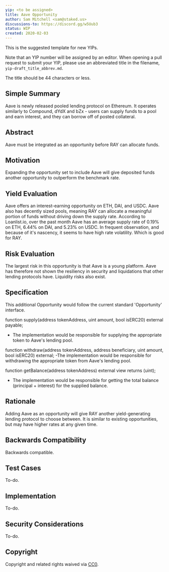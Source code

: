 ```yaml
---
yip: <to be assigned>
title: Aave Opportunity
author: Sam Mitchell <sam@staked.us>
discussions-to: https://discord.gg/w5Uub3
status: WIP
created: 2020-02-03
---
```


<!--You can leave these HTML comments in your merged YIP and delete the visible duplicate text guides, they will not appear and may be helpful to refer to if you edit it again. This is the suggested template for new YIPs. Note that an YIP number will be assigned by an editor. When opening a pull request to submit your YIP, please use an abbreviated title in the filename, `yip-draft_title_abbrev.md`. The title should be 44 characters or less.-->
This is the suggested template for new YIPs.

Note that an YIP number will be assigned by an editor. When opening a pull request to submit your YIP, please use an abbreviated title in the filename, `yip-draft_title_abbrev.md`.

The title should be 44 characters or less.

## Simple Summary
<!--"If you can't explain it simply, you don't understand it well enough." Provide a simplified and layman-accessible explanation of the YIP.-->
Aave is newly released pooled lending protocol on Ethereum. It operates similarly to Compound, dYdX and bZx - users can supply funds to a pool and earn interest, and they can borrow off of posted collateral. 
## Abstract
<!--A short (~200 word) description of the technical issue being addressed.-->
Aave must be integrated as an opportunity before RAY can allocate funds.

## Motivation
<!--The motivation is critical for YIPs that want to change the RAY protocol. It should clearly explain why the existing protocol specification is inadequate to address the problem that the YIP solves. YIP submissions without sufficient motivation may be rejected outright.-->
Expanding the opportunity set to include Aave will give deposited funds another opportunity to outperform the benchmark rate.

## Yield Evaluation
<!--The potential added value for extra yield generation. Historical data should be provided. The process used to evaluate the yield potential should be detailed here.-->
Aave offers an interest-earning opportunity on ETH, DAI, and USDC. Aave also has decently sized pools, meaning RAY can allocate a meaningful portion of funds without driving down the supply rate. According to Loanlist.io, over the past month Aave has an average supply rate of 0.19% on ETH, 6.44% on DAI, and 5.23% on USDC. In frequent observation, and because of it's nascency, it seems to have high rate volatility. Which is good for RAY.

## Risk Evaluation
<!--The potential or attached risk that should be considered for this proposal. Historical data should be provided. The process used to evaluate the risks should be detailed here.-->
The largest risk in this opportunity is that Aave is a young platform. Aave has therefore not shown the resiliency in security and liquidations that other lending protocols have. Liquidity risks also exist.

## Specification
<!--The technical specification should describe the syntax and semantics of any new feature.-->
This additional Opportunity would follow the current standard 'Opportunity' interface.

function supply(address tokenAddress, uint amount, bool isERC20) external payable;
- The implementation would be responsible for supplying the appropriate token to Aave's lending pool.

function withdraw(address tokenAddress, address beneficiary, uint amount, bool isERC20) external;
-The implementation would be responsible for withdrawing the appropriate token from Aave's lending pool.

function getBalance(address tokenAddress) external view returns (uint);
- The implementation would be responsible for getting the total balance (principal + interest) for the supplied balance.

## Rationale
<!--The rationale fleshes out the specification by describing what motivated the design and why particular design decisions were made. It should describe alternate designs that were considered and related work, e.g. how the feature is supported in other languages. The rationale may also provide evidence of consensus within the community, and should discuss important objections or concerns raised during discussion.-->
Adding Aave as an opportunity will give RAY another yield-generating lending protocol to choose between. It is similar to existing opportunities, but may have higher rates at any given time.

## Backwards Compatibility
<!--All YIPs that introduce backwards incompatibilities must include a section describing these incompatibilities and their severity. The YIP must explain how the author proposes to deal with these incompatibilities. YIP submissions without a sufficient backwards compatibility treatise may be rejected outright.-->
Backwards compatible.

## Test Cases
<!--Test cases for an implementation are mandatory for YIPs that are affecting consensus changes. Other YIPs can choose to include links to test cases if applicable.-->
To-do.

## Implementation
<!--The implementations must be completed before any YIP is given status "Final", but it need not be completed before the YIP is accepted. While there is merit to the approach of reaching consensus on the specification and rationale before writing code, the principle of "rough consensus and running code" is still useful when it comes to resolving many discussions of API details.-->
To-do.

## Security Considerations
<!--All YIPs must contain a section that discusses the security implications/considerations relevant to the proposed change. Include information that might be important for security discussions, surfaces risks and can be used throughout the life cycle of the proposal. E.g. include security-relevant design decisions, concerns, important discussions, implementation-specific guidance and pitfalls, an outline of threats and risks and how they are being addressed. YIP submissions missing the "Security Considerations" section will be rejected. An YIP cannot proceed to status "Final" without a Security Considerations discussion deemed sufficient by the reviewers.-->
To-do.

## Copyright
Copyright and related rights waived via [CC0](https://creativecommons.org/publicdomain/zero/1.0/).
